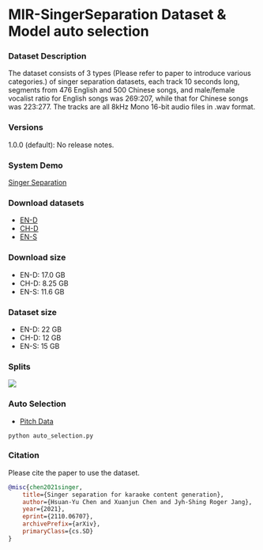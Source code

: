 # MIR-SingerSeparation Dataset & Model auto selection

### Dataset Description
The dataset consists of 3 types (Please refer to paper to introduce various categories.) of singer separation datasets, each track 10 seconds long, segments from 476 English and 500 Chinese songs, and male/female vocalist ratio for English songs was 269:207, while that for Chinese songs was 223:277. The tracks are all 8kHz Mono 16-bit audio files in .wav format.

### Versions
1.0.0 (default): No release notes.

### System Demo
<a href="https://gulaerchen.github.io/MIR-SingerSeparation/" target="_blank"> Singer Separation </a>

### Download datasets
* <a href="https://drive.google.com/file/d/1SgMEGxPmgtTBTwWukDE53hR9W5ajOUvW/view?usp=sharing" target="_blank"> EN-D </a>
* <a href="https://drive.google.com/file/d/1k6S9i64Z1USqy1xwPlZDXN8DNTwpLY6c/view?usp=sharing" target="_blank"> CH-D </a>
* <a href="https://drive.google.com/file/d/1FveU1Jp02GopUpff33EgYFZtVOfMeHa4/view?usp=sharing"> EN-S </a>

### Download size
* EN-D: 17.0 GB
* CH-D: 8.25 GB
* EN-S: 11.6 GB

### Dataset size
* EN-D: 22 GB
* CH-D: 12 GB
* EN-S: 15 GB

### Splits
![](https://i.imgur.com/bXUBHa5.png)

### Auto Selection
* <a href="https://drive.google.com/file/d/1wLDoLHdBb36_11tSWEPI2di86mTAQtjn/view?usp=sharing" target="_blank"> Pitch Data </a>
```shell
python auto_selection.py 
```

### Citation
Please cite the paper to use the dataset.
```bibtex
@misc{chen2021singer,
    title={Singer separation for karaoke content generation},
    author={Hsuan-Yu Chen and Xuanjun Chen and Jyh-Shing Roger Jang},
    year={2021},
    eprint={2110.06707},
    archivePrefix={arXiv},
    primaryClass={cs.SD}
}
```
